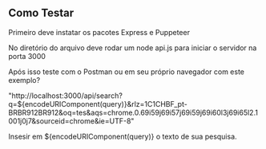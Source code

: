 ## Como Testar

Primeiro deve instatar os pacotes Express e Puppeteer

No diretório do arquivo deve rodar um node api.js para iniciar o servidor na porta 3000

Após isso teste com o Postman ou em seu próprio navegador com este exemplo?

"http://localhost:3000/api/search?q=${encodeURIComponent(query)}&rlz=1C1CHBF_pt-BRBR912BR912&oq=tes&aqs=chrome.0.69i59j69i57j69i59j69i60l3j69i65l2.1001j0j7&sourceid=chrome&ie=UTF-8"

Insesir em ${encodeURIComponent(query)} o texto de sua pesquisa.
